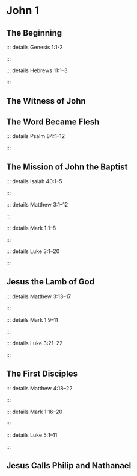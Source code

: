 # John 1

## The Beginning

::: details Genesis 1:1-2
<!--@include: ../genesis/verses/01.md{1,2}-->
:::

::: details Hebrews 11:1–3
<!--@include: ../hebrews/verses/11.md{1,3}-->
:::

<!--@include: ./verses/01.md{1,5}-->

## The Witness of John

<!--@include: ./verses/01.md{6,13}-->

## The Word Became Flesh

::: details Psalm 84:1–12
<!--@include: ../psalm/verses/84.md{1,12}-->
:::

<!--@include: ./verses/01.md{14,18}-->

## The Mission of John the Baptist

::: details Isaiah 40:1–5
<!--@include: ../isaiah/verses/40.md{1,5}-->
:::

::: details Matthew 3:1–12
<!--@include: ../matthew/verses/3.md{1,12}-->
:::

::: details Mark 1:1–8
<!--@include: ../mark/verses/1.md{1,8}-->
:::

::: details Luke 3:1–20
<!--@include: ../luke/verses/3.md{1,20}-->
:::

<!--@include: ./verses/01.md{19,28}-->

## Jesus the Lamb of God

::: details Matthew 3:13–17
<!--@include: ../matthew/verses/3.md{13,17}-->
:::

::: details Mark 1:9–11
<!--@include: ../mark/verses/1.md{9,11}-->
:::

::: details Luke 3:21–22
<!--@include: ../luke/verses/3.md{21,22}-->
:::

<!--@include: ./verses/01.md{29,34}-->

## The First Disciples

::: details Matthew 4:18–22
<!--@include: ../matthew/verses/4.md{18,22}-->
:::

::: details Mark 1:16–20
<!--@include: ../mark/verses/1.md{16,20}-->
:::

::: details Luke 5:1–11
<!--@include: ../luke/verses/5.md{1,11}-->
:::

<!--@include: ./verses/01.md{35,42}-->

## Jesus Calls Philip and Nathanael

<!--@include: ./verses/01.md{43,51}-->